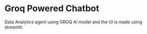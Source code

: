 # Groq Powered Chatbot
Data Analytics agent using GROQ AI model and the UI is made using streamlit.
